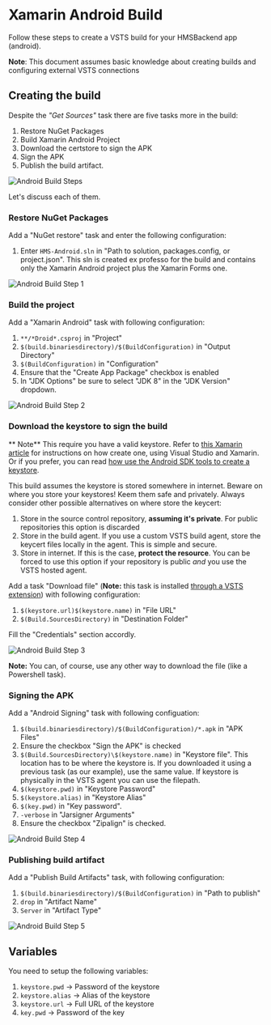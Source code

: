 # Xamarin Android Build

Follow these steps to create a VSTS build for your HMSBackend app (android).

**Note**: This document assumes basic knowledge about creating builds and configuring external VSTS connections 

## Creating the build

Despite the _"Get Sources"_ task there are five tasks more in the build:

1. Restore NuGet Packages
2. Build Xamarin Android Project
3. Download the certstore to sign the APK
4. Sign the APK
5. Publish the build artifact.

![Android Build Steps](images/android-build.png)

Let's discuss each of them.

### Restore NuGet Packages

Add a "NuGet restore" task and enter the following configuration:

1. Enter `HMS-Android.sln` in "Path to solution, packages.config, or project.json". This sln is created ex professo for the build and contains only the Xamarin Android project plus the Xamarin Forms one.

![Android Build Step 1](images/android-build-step1.png)

### Build the project

Add a "Xamarin Android" task with following configuration:

1. `**/*Droid*.csproj` in "Project"
2. `$(build.binariesdirectory)/$(BuildConfiguration)` in "Output Directory"
3. `$(BuildConfiguration)` in "Configuration"
4. Ensure that the "Create App Package" checkbox is enabled
5. In "JDK Options" be sure to select "JDK 8" in the "JDK Version" dropdown.

![Android Build Step 2](images/android-build-step2.png)

### Download the keystore to sign the build

** Note** This require you have a valid keystore. Refer to [this Xamarin article](https://developer.xamarin.com/guides/android/deployment,_testing,_and_metrics/publishing_an_application/part_2_-_signing_the_android_application_package/) for instructions on how create one, using Visual Studio and Xamarin. Or if you prefer, you can read [how use the Android SDK tools to create a keystore](https://developer.android.com/studio/publish/app-signing.html).

This build assumes the keystore is stored somewhere in internet. Beware on where you store your keystores! Keem them safe and privately. Always consider other possible alternatives on where store the keycert:

1. Store in the source control repository, **assuming it's private**. For public repositories this option is discarded
2. Store in the build agent. If you use a custom VSTS build agent, store the keycert files locally in the agent. This is simple and secure.
3. Store in internet. If this is the case, **protect the resource**. You can be forced to use this option if your repository is public *and* you use the VSTS hosted agent.

Add a task "Download file" (**Note:** this task is installed [through a VSTS extension](https://marketplace.visualstudio.com/items?itemName=automagically.DownloadFile)) with following configuration:

1. `$(keystore.url)$(keystore.name)` in "File URL"
2. `$(Build.SourcesDirectory)` in "Destination Folder"

Fill the "Credentials" section accordly.

![Android Build Step 3](images/android-build-step3.png)

**Note:** You can, of course, use any other way to download the file (like a Powershell task).

### Signing the APK

Add a "Android Signing" task with following configuation:

1. `$(build.binariesdirectory)/$(BuildConfiguration)/*.apk` in "APK Files"
2. Ensure the checkbox "Sign the APK" is checked
3. `$(Build.SourcesDirectory)\$(keystore.name)` in "Keystore file". This location has to be where the keystore is. If you downloaded it using a previous task (as our example), use the same value. If keystore is physically in the VSTS agent you can use the filepath.
4. `$(keystore.pwd)` in "Keystore Password"
5. `$(keystore.alias)` in "Keystore Alias"
6. `$(key.pwd)` in "Key password".
7. `-verbose` in "Jarsigner Arguments"
7. Ensure the checkbox "Zipalign" is checked.

![Android Build Step 4](images/android-build-step4.png)

### Publishing build artifact

Add a "Publish Build Artifacts" task, with following configuration:

1. `$(build.binariesdirectory)/$(BuildConfiguration)` in "Path to publish"
2. `drop` in "Artifact Name"
3. `Server` in "Artifact Type"

![Android Build Step 5](images/android-build-step5.png)

## Variables

You need to setup the following variables:

1. `keystore.pwd` -> Password of the keystore
2. `keystore.alias` -> Alias of the keystore
3. `keystore.url` -> Full URL of the keystore
4. `key.pwd` -> Password of the key

